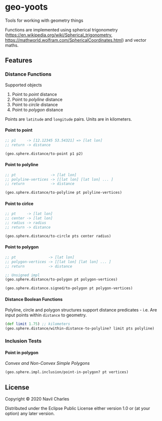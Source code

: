 # geo-yoots

Tools for working with geometry things

Functions are implemented using spherical trigonometry (https://en.wikipedia.org/wiki/Spherical_trigonometry, https://mathworld.wolfram.com/SphericalCoordinates.html)
and vector maths.

## Features

### Distance Functions

Supported objects
1. Point to *point* distance
2. Point to *polyline* distance
3. Point to *circle* distance
4. Point to *polygon* distance

Points are `latitude` and `longitude` pairs. Units are in kilometers.

#### Point to point

```clojure
;; p1     -> [12.12345 53.54321] => [lat lon]
;; return -> distance

(geo.sphere.distance/to-point p1 p2)
```

#### Point to polyline

```clojure
;; pt                -> [lat lon]
;; polyline-vertices -> [[lat lon] [lat lon] ... ]
;; return            -> distance

(geo.sphere.distance/to-polyline pt polyline-vertices)
```

#### Point to cirlce

```clojure
;; pt     -> [lat lon]
;; center -> [lat lon]
;; radius -> radius
;; return -> distance

(geo.sphere.distance/to-circle pts center radius)
```

#### Point to polygon

```clojure
;; pt               -> [lat lon]
;; polygon-vertices -> [[lat lon] [lat lon] ... ]
;; return           -> distance

;; Unsigned impl
(geo.sphere.distance/to-polygon pt polygon-vertices)

(geo.sphere.distance.signed/to-polygon pt polygon-vertices)
```

#### Distance Boolean Functions

Polyline, circle and polygon structures support distance predicates - i.e.
Are input points within `distance` to geometry.

```clojure
(def limit 1.75) ;; kilometers
(geo.sphere.distance/within-distance-to-polyline? limit pts polyline)
```

### Inclusion Tests

#### Point in polygon

*Convex and Non-Convex Simple Polygons*

```clojure
(geo.sphere.impl.inclusion/point-in-polygon? pt vertices)
```

## License

Copyright © 2020 Navil Charles

Distributed under the Eclipse Public License either version 1.0 or (at
your option) any later version.
